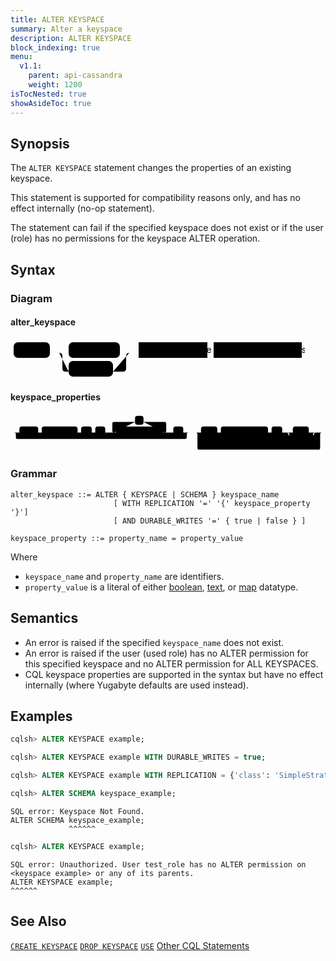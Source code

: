```yaml
---
title: ALTER KEYSPACE
summary: Alter a keyspace
description: ALTER KEYSPACE
block_indexing: true
menu:
  v1.1:
    parent: api-cassandra
    weight: 1200
isTocNested: true
showAsideToc: true
---
```


## Synopsis
The `ALTER KEYSPACE` statement changes the properties of an existing keyspace.

This statement is supported for compatibility reasons only, and has no effect internally (no-op statement).

The statement can fail if the specified keyspace does not exist or if the user (role) has no permissions for the keyspace ALTER operation.

## Syntax

### Diagram

#### alter_keyspace
<svg class="rrdiagram" version="1.1" xmlns:xlink="http://www.w3.org/1999/xlink" xmlns="http://www.w3.org/2000/svg" width="471" height="65" viewbox="0 0 471 65"><path class="connector" d="M0 22h5m58 0h30m82 0h20m-117 0q5 0 5 5v20q0 5 5 5h5m71 0h16q5 0 5-5v-20q0-5 5-5m5 0h10m110 0h10m141 0h5"/><rect class="literal" x="5" y="5" width="58" height="25" rx="7"/><text class="text" x="15" y="22">ALTER</text><rect class="literal" x="93" y="5" width="82" height="25" rx="7"/><text class="text" x="103" y="22">KEYSPACE</text><rect class="literal" x="93" y="35" width="71" height="25" rx="7"/><text class="text" x="103" y="52">SCHEMA</text><a xlink:href="../grammar_diagrams#keyspace-name"><rect class="rule" x="205" y="5" width="110" height="25"/><text class="text" x="215" y="22">keyspace_name</text></a><a xlink:href="../grammar_diagrams#keyspace-properties"><rect class="rule" x="325" y="5" width="141" height="25"/><text class="text" x="335" y="22">keyspace_properties</text></a></svg>

#### keyspace_properties
<svg class="rrdiagram" version="1.1" xmlns:xlink="http://www.w3.org/1999/xlink" xmlns="http://www.w3.org/2000/svg" width="888" height="110" viewbox="0 0 888 110"><path class="connector" d="M0 52h25m53 0h10m101 0h10m30 0h10m28 0h30m-5 0q-5 0-5-5v-20q0-5 5-5h59m24 0h59q5 0 5 5v20q0 5-5 5m-5 0h30m28 0h20m-497 0q5 0 5 5v8q0 5 5 5h472q5 0 5-5v-8q0-5 5-5m5 0h30m46 0h10m133 0h10m30 0h30m45 0h22m-82 0q5 0 5 5v20q0 5 5 5h5m47 0h5q5 0 5-5v-20q0-5 5-5m5 0h20m-361 0q5 0 5 5v38q0 5 5 5h336q5 0 5-5v-38q0-5 5-5m5 0h5"/><rect class="literal" x="25" y="35" width="53" height="25" rx="7"/><text class="text" x="35" y="52">WITH</text><rect class="literal" x="88" y="35" width="101" height="25" rx="7"/><text class="text" x="98" y="52">REPLICATION</text><rect class="literal" x="199" y="35" width="30" height="25" rx="7"/><text class="text" x="209" y="52">=</text><rect class="literal" x="239" y="35" width="28" height="25" rx="7"/><text class="text" x="249" y="52">{</text><rect class="literal" x="351" y="5" width="24" height="25" rx="7"/><text class="text" x="361" y="22">,</text><a xlink:href="../grammar_diagrams#keyspace-property"><rect class="rule" x="297" y="35" width="132" height="25"/><text class="text" x="307" y="52">keyspace_property</text></a><rect class="literal" x="459" y="35" width="28" height="25" rx="7"/><text class="text" x="469" y="52">}</text><rect class="literal" x="537" y="35" width="46" height="25" rx="7"/><text class="text" x="547" y="52">AND</text><rect class="literal" x="593" y="35" width="133" height="25" rx="7"/><text class="text" x="603" y="52">DURABLE_WRITES</text><rect class="literal" x="736" y="35" width="30" height="25" rx="7"/><text class="text" x="746" y="52">=</text><rect class="literal" x="796" y="35" width="45" height="25" rx="7"/><text class="text" x="806" y="52">true</text><rect class="literal" x="796" y="65" width="47" height="25" rx="7"/><text class="text" x="806" y="82">false</text></svg>

### Grammar
```
alter_keyspace ::= ALTER { KEYSPACE | SCHEMA } keyspace_name
                       [ WITH REPLICATION '=' '{' keyspace_property '}']
                       [ AND DURABLE_WRITES '=' { true | false } ]

keyspace_property ::= property_name = property_value
```
Where

- `keyspace_name` and `property_name` are identifiers.
- `property_value` is a literal of either [boolean](../type_bool), [text](../type_text), or [map](../type_collection) datatype.

## Semantics

- An error is raised if the specified `keyspace_name` does not exist.
- An error is raised if the user (used role) has no ALTER permission for this specified keyspace and no ALTER permission for ALL KEYSPACES.
- CQL keyspace properties are supported in the syntax but have no effect internally (where Yugabyte defaults are used instead).

## Examples

```sql
cqlsh> ALTER KEYSPACE example;
```

```sql
cqlsh> ALTER KEYSPACE example WITH DURABLE_WRITES = true;
```

```sql
cqlsh> ALTER KEYSPACE example WITH REPLICATION = {'class': 'SimpleStrategy', 'replication_factor': '3'} AND DURABLE_WRITES = true;
```

```sql
cqlsh> ALTER SCHEMA keyspace_example;
```

```
SQL error: Keyspace Not Found.
ALTER SCHEMA keyspace_example;
             ^^^^^^
```

```sql
cqlsh> ALTER KEYSPACE example;
```

```
SQL error: Unauthorized. User test_role has no ALTER permission on <keyspace example> or any of its parents.
ALTER KEYSPACE example;
^^^^^^
```

## See Also
[`CREATE KEYSPACE`](../ddl_create_keyspace)
[`DROP KEYSPACE`](../ddl_drop_keyspace)
[`USE`](../ddl_use)
[Other CQL Statements](..)
